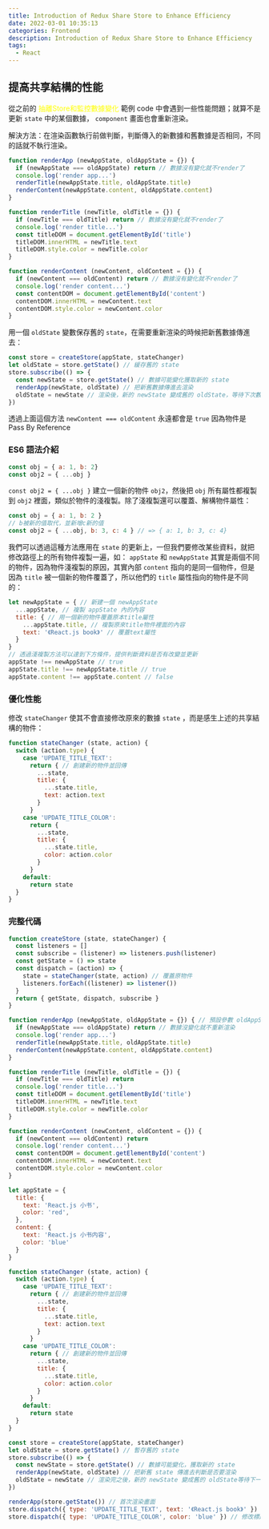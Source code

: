 ```yaml
---
title: Introduction of Redux Share Store to Enhance Efficiency
date: 2022-03-01 10:35:13
categories: Frontend
description: Introduction of Redux Share Store to Enhance Efficiency
tags:
  - React
---
```

## 提高共享結構的性能

從之前的 <font color=#ffff00>抽離Store和監控數據變化</font> 範例 code 中會遇到一些性能問題；就算不是更新 `state` 中的某個數據， `component` 畫面也會重新渲染。

解決方法：在渲染函數執行前做判斷，判斷傳入的新數據和舊數據是否相同，不同的話就不執行渲染。

``` js
function renderApp (newAppState, oldAppState = {}) {
  if (newAppState === oldAppState) return // 數據沒有變化就不render了
  console.log('render app...')
  renderTitle(newAppState.title, oldAppState.title)
  renderContent(newAppState.content, oldAppState.content)
}

function renderTitle (newTitle, oldTitle = {}) {
  if (newTitle === oldTitle) return // 數據沒有變化就不render了
  console.log('render title...')
  const titleDOM = document.getElementById('title')
  titleDOM.innerHTML = newTitle.text
  titleDOM.style.color = newTitle.color
}

function renderContent (newContent, oldContent = {}) {
  if (newContent === oldContent) return // 數據沒有變化就不render了
  console.log('render content...')
  const contentDOM = document.getElementById('content')
  contentDOM.innerHTML = newContent.text
  contentDOM.style.color = newContent.color
}
```
用一個 `oldState` 變數保存舊的 `state`，在需要重新渲染的時候把新舊數據傳進去：

``` js
const store = createStore(appState, stateChanger)
let oldState = store.getState() // 緩存舊的 state
store.subscribe(() => {
  const newState = store.getState() // 數據可能變化獲取新的 state
  renderApp(newState, oldState) // 把新舊數據傳進去渲染
  oldState = newState // 渲染後，新的 newState 變成舊的 oldState，等待下次數據變化再重新渲染
})
```
透過上面這個方法 `newContent === oldContent` 永遠都會是 `true` 因為物件是 Pass By Reference

### ES6 語法介紹

``` js 
const obj = { a: 1, b: 2}
const obj2 = { ...obj }
```

`const obj2 = { ...obj }` 建立一個新的物件 `obj2`，然後把 `obj` 所有屬性都複製到 `obj2` 裡面，類似於物件的淺複製。除了淺複製還可以覆蓋、解構物件屬性：

``` js
const obj = { a: 1, b: 2 }
// b被新的值取代，並新增c新的值
const obj2 = { ...obj, b: 3, c: 4 } // => { a: 1, b: 3, c: 4} 
```

我們可以透過這種方法應用在 `state` 的更新上，一但我們要修改某些資料，就把修改路徑上的所有物件複製一遍，如：
`appState` 和 `newAppState` 其實是兩個不同的物件，因為物件淺複製的原因，其實內部 `content` 指向的是同一個物件，但是因為 `title` 被一個新的物件覆蓋了，所以他們的 `title` 屬性指向的物件是不同的：
``` js
let newAppState = { // 新建一個 newAppState
  ...appState, // 複製 appState 內的內容
  title: { // 用一個新的物件覆蓋原本title屬性
    ...appState.title, // 複製原來title物件裡面的內容
    text: '《React.js book》' // 覆蓋text屬性
  }
}
// 透過淺複製方法可以達到下方條件，提供判斷資料是否有改變並更新
appState !== newAppState // true
appState.title !== newAppState.title // true
appState.content !== appState.content // false
```
### 優化性能
修改 `stateChanger` 使其不會直接修改原來的數據 `state` ，而是感生上述的共享結構的物件：

``` js
function stateChanger (state, action) {
  switch (action.type) {
    case 'UPDATE_TITLE_TEXT':
      return { // 創建新的物件並回傳
        ...state,
        title: {
          ...state.title,
          text: action.text
        }
      }
    case 'UPDATE_TITLE_COLOR':
      return {
        ...state,
        title: {
          ...state.title,
          color: action.color
        }
      }
    default:
      return state
  }
}
```

### 完整代碼

``` js
function createStore (state, stateChanger) {
  const listeners = []
  const subscribe = (listener) => listeners.push(listener)
  const getState = () => state
  const dispatch = (action) => {
    state = stateChanger(state, action) // 覆蓋原物件
    listeners.forEach((listener) => listener())
  }
  return { getState, dispatch, subscribe }
}

function renderApp (newAppState, oldAppState = {}) { // 預設參數 oldAppState = {}
  if (newAppState === oldAppState) return // 數據沒變化就不重新渲染
  console.log('render app...')
  renderTitle(newAppState.title, oldAppState.title)
  renderContent(newAppState.content, oldAppState.content)
}

function renderTitle (newTitle, oldTitle = {}) {
  if (newTitle === oldTitle) return
  console.log('render title...')
  const titleDOM = document.getElementById('title')
  titleDOM.innerHTML = newTitle.text
  titleDOM.style.color = newTitle.color
}

function renderContent (newContent, oldContent = {}) {
  if (newContent === oldContent) return
  console.log('render content...')
  const contentDOM = document.getElementById('content')
  contentDOM.innerHTML = newContent.text
  contentDOM.style.color = newContent.color
}

let appState = {
  title: {
    text: 'React.js 小书',
    color: 'red',
  },
  content: {
    text: 'React.js 小书内容',
    color: 'blue'
  }
}

function stateChanger (state, action) {
  switch (action.type) {
    case 'UPDATE_TITLE_TEXT':
      return { // 創建新的物件並回傳
        ...state,
        title: {
          ...state.title,
          text: action.text
        }
      }
    case 'UPDATE_TITLE_COLOR':
      return { // 創建新的物件並回傳
        ...state,
        title: {
          ...state.title,
          color: action.color
        }
      }
    default:
      return state
  }
}

const store = createStore(appState, stateChanger)
let oldState = store.getState() // 暫存舊的 state
store.subscribe(() => {
  const newState = store.getState() // 數據可能變化，獲取新的 state
  renderApp(newState, oldState) // 把新舊 state 傳進去判斷是否要渲染
  oldState = newState // 渲染完之後，新的 newState 變成舊的 oldState等待下一次更新數據
})

renderApp(store.getState()) // 首次渲染畫面
store.dispatch({ type: 'UPDATE_TITLE_TEXT', text: '《React.js book》' }) // 修改標題文字
store.dispatch({ type: 'UPDATE_TITLE_COLOR', color: 'blue' }) // 修改標題顏色
```